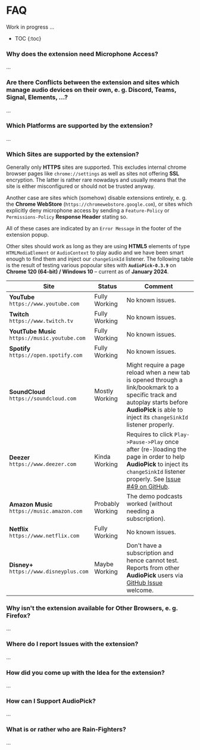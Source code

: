 # FAQ
Work in progress ...

- TOC
{:toc}

### Why does the extension need **Microphone Access**?
...

### Are there **Conflicts** between the extension and sites which manage audio devices on their own, e. g. **Discord**, **Teams**, **Signal**, **Elements**, ...?
...

### Which **Platforms** are supported by the extension?
...

### Which **Sites** are supported by the extension? 
Generally only **HTTPS** sites are supported. This excludes internal chrome browser pages like `chrome://settings` as well as sites not offering **SSL** encryption. The latter is rather rare nowadays and usually means that the site is either misconfigured or should not be trusted anyway.

Another case are sites which (somehow) disable extensions entirely, e. g. the **Chrome WebStore** (`https://chromewebstore.google.com`), or sites which explicitly deny microphone access by sending a `Feature-Policy` or `Permissions-Policy` **Response Header** stating so.

All of these cases are indicated by an <code class="error_message">Error Message</code> in the footer of the extension popup.

Other sites should work as long as they are using **HTML5** elements of type `HTMLMediaElement` or `AudioContext` to play audio and we have been smart enough to find them and inject our `changeSinkId` listener. The following table is the result of testing various popoular sites with **`AudioPick-0.3.9`** on **Chrome 120 (64-bit) / Windows 10** &ndash; current as of **January 2024**.

| Site | Status | Comment |
|------|--------|---------|
| **YouTube**<br>`https://www.youtube.com` | Fully Working | No known issues. |
| **Twitch**<br>`https://www.twitch.tv` | Fully Working | No known issues. |
| **YoutTube Music**<br>`https://music.youtube.com` | Fully Working | No known issues. |
| **Spotify**<br>`https://open.spotify.com` | Fully Working | No known issues. |
| **SoundCloud**<br>`https://soundcloud.com`| Mostly Working | Might require a page reload when a new tab is opened through a link/bookmark to a specific track and autoplay starts before **AudioPick** is able to inject its `changeSinkId` listener properly. |
| **Deezer**<br>`https://www.deezer.com` | Kinda Working | Requires to click `Play->Pause->Play` once after (re-)loading the page in order to help **AudioPick** to inject its `changeSinkId` listener properly. See [Issue #49 on GitHub](https://github.com/rain-fighters/AudioPick/issues/49). | 
| **Amazon Music**<br>`https://music.amazon.com` | Probably Working | The demo podcasts worked (without needing a subscription). |
| **Netflix**<br>`https://www.netflix.com` | Fully Working | No known issues. |
| **Disney+**<br>`https://www.disneyplus.com` | Maybe Working | Don't have a subscription and hence cannot test. Reports from other **AudioPick** users via [GitHub Issue](https://github.com/rain-fighters/AudioPick/issues) welcome. |

### Why isn't the extension available for **Other Browsers**, e. g. **Firefox**?
...

### Where do I report **Issues** with the extension?
...

### How did you come up with the **Idea** for the extension?
...

### How can I **Support AudioPick**?
...

### What is or rather who are **Rain-Fighters**?
...
